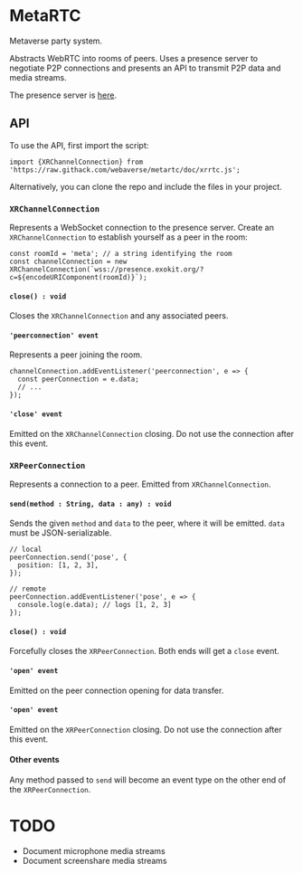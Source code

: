 # MetaRTC

Metaverse party system.

Abstracts WebRTC into rooms of peers. Uses a presence server to negotiate P2P connections and presents an API to transmit P2P data and media streams.

The presence server is [here](https://github.com/exokitxr/exokit-backend).

## API

To use the API, first import the script:

```
import {XRChannelConnection} from 'https://raw.githack.com/webaverse/metartc/doc/xrrtc.js';
```

Alternatively, you can clone the repo and include the files in your project.

### `XRChannelConnection`

Represents a WebSocket connection to the presence server. Create an `XRChannelConnection` to establish yourself as a peer in the room:

```
const roomId = 'meta'; // a string identifying the room
const channelConnection = new XRChannelConnection(`wss://presence.exokit.org/?c=${encodeURIComponent(roomId)}`);
```

#### `close() : void`

Closes the `XRChannelConnection` and any associated peers.

#### `'peerconnection' event`

Represents a peer joining the room.

```
channelConnection.addEventListener('peerconnection', e => {
  const peerConnection = e.data;
  // ...
});
```

#### `'close' event`

Emitted on the `XRChannelConnection` closing. Do not use the connection after this event.

### `XRPeerConnection`

Represents a connection to a peer. Emitted from `XRChannelConnection`.

#### `send(method : String, data : any) : void`

Sends the given `method` and `data` to the peer, where it will be emitted. `data` must be JSON-serializable.

```
// local
peerConnection.send('pose', {
  position: [1, 2, 3],
});

// remote
peerConnection.addEventListener('pose', e => {
  console.log(e.data); // logs [1, 2, 3]
});
```

#### `close() : void`

Forcefully closes the `XRPeerConnection`. Both ends will get a `close` event.

#### `'open' event`

Emitted on the peer connection opening for data transfer.

#### `'open' event`

Emitted on the `XRPeerConnection` closing. Do not use the connection after this event.

#### Other events

Any method passed to `send` will become an event type on the other end of the `XRPeerConnection`.

# TODO

- Document microphone media streams
- Document screenshare media streams